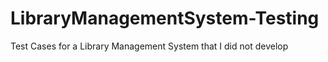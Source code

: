 # LibraryManagementSystem-Testing
Test Cases for a Library Management System that I did not develop
